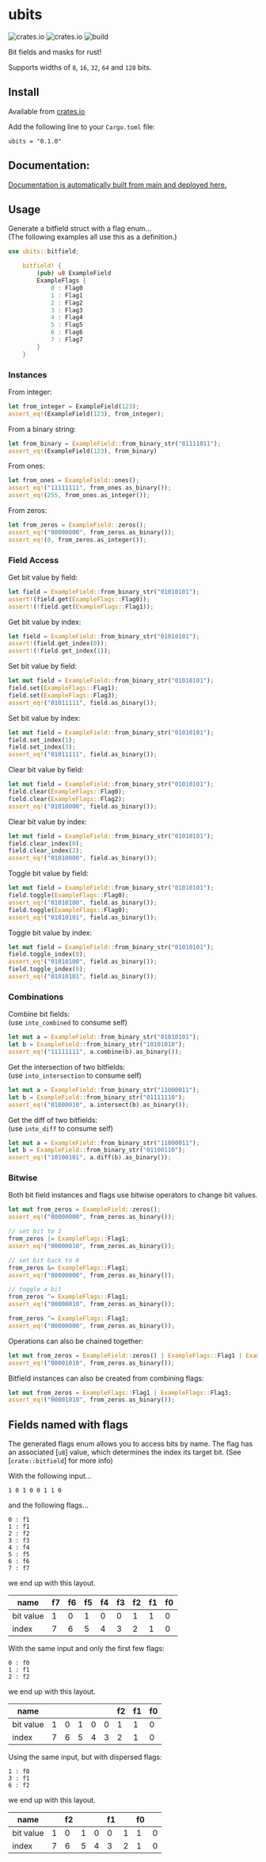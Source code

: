 # ubits

![crates.io](https://img.shields.io/crates/v/ubits.svg)
![crates.io](https://img.shields.io/crates/d/ubits.svg)
![build](https://github.com/manoadamro/ubits/actions/workflows/rust.yml/badge.svg)

Bit fields and masks for rust!

Supports widths of `8`, `16`, `32`, `64` and `128` bits.

## Install

Available from [crates.io](https://crates.io/crates/ubits)

Add the following line to your `Cargo.toml` file:
```
ubits = "0.1.0"
```

## Documentation:

[Documentation is automatically built from main and deployed here.](https://manoadamro.github.io/ubits/doc/ubits/)

## Usage

Generate a bitfield struct with a flag enum...<br>
(The following examples all use this as a definition.)
```rust
use ubits::bitfield;

    bitfield! {
        (pub) u8 ExampleField
        ExampleFlags {
            0 : Flag0
            1 : Flag1
            2 : Flag2
            3 : Flag3
            4 : Flag4
            5 : Flag5
            6 : Flag6
            7 : Flag7
        }
    }
```

### Instances

From integer:
```rust
let from_integer = ExampleField(123);
assert_eq!(ExampleField(123), from_integer);
```

From a binary string:
```rust
let from_binary = ExampleField::from_binary_str("01111011");
assert_eq!(ExampleField(123), from_binary)
```

From ones:
```rust
let from_ones = ExampleField::ones();
assert_eq!("11111111", from_ones.as_binary());
assert_eq!(255, from_ones.as_integer());
```

From zeros:
```rust
let from_zeros = ExampleField::zeros();
assert_eq!("00000000", from_zeros.as_binary());
assert_eq!(0, from_zeros.as_integer());
```

### Field Access

Get bit value by field:
```rust
let field = ExampleField::from_binary_str("01010101");
assert!(field.get(ExampleFlags::Flag0));
assert!(!field.get(ExampleFlags::Flag1));
```

Get bit value by index:

```rust
let field = ExampleField::from_binary_str("01010101");
assert!(field.get_index(0));
assert!(!field.get_index(1));
```

Set bit value by field:

```rust
let mut field = ExampleField::from_binary_str("01010101");
field.set(ExampleFlags::Flag1);
field.set(ExampleFlags::Flag3);
assert_eq!("01011111", field.as_binary());
```

Set bit value by index:

```rust
let mut field = ExampleField::from_binary_str("01010101");
field.set_index(1);
field.set_index(3);
assert_eq!("01011111", field.as_binary());
```

Clear bit value by field:

```rust
let mut field = ExampleField::from_binary_str("01010101");
field.clear(ExampleFlags::Flag0);
field.clear(ExampleFlags::Flag2);
assert_eq!("01010000", field.as_binary());
```

Clear bit value by index:

```rust
let mut field = ExampleField::from_binary_str("01010101");
field.clear_index(0);
field.clear_index(2);
assert_eq!("01010000", field.as_binary());
```

Toggle bit value by field:

```rust
let mut field = ExampleField::from_binary_str("01010101");
field.toggle(ExampleFlags::Flag0);
assert_eq!("01010100", field.as_binary());
field.toggle(ExampleFlags::Flag0);
assert_eq!("01010101", field.as_binary());
```

Toggle bit value by index:

```rust
let mut field = ExampleField::from_binary_str("01010101");
field.toggle_index(0);
assert_eq!("01010100", field.as_binary());
field.toggle_index(0);
assert_eq!("01010101", field.as_binary());
```

### Combinations

Combine bit fields: <br>
(use `into_combined` to consume self)

```rust
let mut a = ExampleField::from_binary_str("01010101");
let b = ExampleField::from_binary_str("10101010");
assert_eq!("11111111", a.combine(b).as_binary());
```

Get the intersection of two bitfields: <br>
(use `into_intersection` to consume self)
```rust
let mut a = ExampleField::from_binary_str("11000011");
let b = ExampleField::from_binary_str("01111110");
assert_eq!("01000010", a.intersect(b).as_binary());
```

Get the diff of two bitfields: <br>
(use `into_diff` to consume self)

```rust
let mut a = ExampleField::from_binary_str("11000011");
let b = ExampleField::from_binary_str("01100110");
assert_eq!("10100101", a.diff(b).as_binary());
```

### Bitwise

Both bit field instances and flags use bitwise operators to change bit values.

```rust
let mut from_zeros = ExampleField::zeros();
assert_eq!("00000000", from_zeros.as_binary());

// set bit to 1
from_zeros |= ExampleFlags::Flag1;
assert_eq!("00000010", from_zeros.as_binary());

// set bit back to 0
from_zeros &= ExampleFlags::Flag1;
assert_eq!("00000000", from_zeros.as_binary());

// toggle a bit
from_zeros ^= ExampleFlags::Flag1;
assert_eq!("00000010", from_zeros.as_binary());

from_zeros ^= ExampleFlags::Flag1;
assert_eq!("00000000", from_zeros.as_binary());
```

Operations can also be chained together:

```rust
let mut from_zeros = ExampleField::zeros() | ExampleFlags::Flag1 | ExampleFlags::Flag3;
assert_eq!("00001010", from_zeros.as_binary());

```

Bitfield instances can also be created from combining flags:

```rust
let mut from_zeros = ExampleFlags::Flag1 | ExampleFlags::Flag3;
assert_eq!("00001010", from_zeros.as_binary());

```

## Fields named with flags

The generated flags enum allows you to access bits by name.
The flag has an associated [`u8`] value,
which determines the index its target bit.
(See [`crate::bitfield`] for more info)

With the following input...
```no_compile
1 0 1 0 0 1 1 0
```

and the following flags...
```no_compile
0 : f1
1 : f1
2 : f2
3 : f3
4 : f4
5 : f5
6 : f6
7 : f7
```

we end up with this layout.

| name      | f7  | f6  | f5  | f4  | f3  | f2  | f1  | f0  |
|-----------|-----|-----|-----|-----|-----|-----|-----|-----|
| bit value | 1   | 0   | 1   | 0   | 0   | 1   | 1   | 0   |
| index     | 7   | 6   | 5   | 4   | 3   | 2   | 1   | 0   |


With the same input and only the first few flags:

```no_compile
0 : f0
1 : f1
2 : f2
```

we end up with this layout.

| name      |    |    |    |    |    | f2 | f1 | f0 |
|-----------|----|----|----|----|----|----|----|----|
| bit value | 1  | 0  | 1  | 0  | 0  | 1  | 1  | 0  |
| index     | 7  | 6  | 5  | 4  | 3  | 2  | 1  | 0  |


Using the same input, but with dispersed flags:

```no_compile
1 : f0
3 : f1
6 : f2
```

we end up with this layout.

| name      |    | f2 |    |     | f1 |    | f0  |    |
|-----------|----|----|----|-----|----|----|-----|----|
| bit value | 1  | 0  | 1  | 0   | 0  | 1  | 1   | 0  |
| index     | 7  | 6  | 5  | 4   | 3  | 2  | 1   | 0  |
